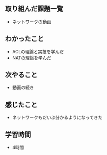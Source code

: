 ## 取り組んだ課題一覧
- ネットワークの動画

## わかったこと
- ACLの理論と実技を学んだ
- NATの理論を学んだ

## 次やること
- 動画の続き

## 感じたこと
- ネットワークもだいぶ分かるようになってきた

## 学習時間
- 4時間